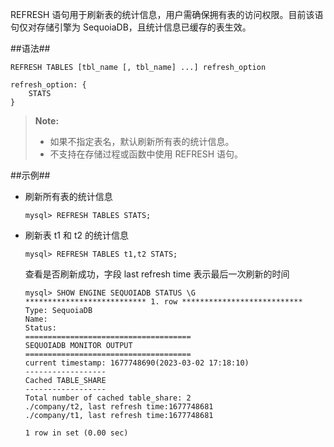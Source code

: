 [^_^]:
    REFRESH 语句

REFRESH 语句用于刷新表的统计信息，用户需确保拥有表的访问权限。目前该语句仅对存储引擎为 SequoiaDB，且统计信息已缓存的表生效。

##语法##

```lang-sql
REFRESH TABLES [tbl_name [, tbl_name] ...] refresh_option

refresh_option: {
    STATS
}
```

>**Note:**
>
> * 如果不指定表名，默认刷新所有表的统计信息。
> * 不支持在存储过程或函数中使用 REFRESH 语句。

##示例##

- 刷新所有表的统计信息

    ```lang-sql
    mysql> REFRESH TABLES STATS;
    ```

- 刷新表 t1 和 t2 的统计信息

    ```lang-sql
    mysql> REFRESH TABLES t1,t2 STATS;
    ```

    查看是否刷新成功，字段 last refresh time 表示最后一次刷新的时间

    ```lang-sql
    mysql> SHOW ENGINE SEQUOIADB STATUS \G
    *************************** 1. row ***************************
    Type: SequoiaDB
    Name: 
    Status: 
    =====================================
    SEQUOIADB MONITOR OUTPUT
    =====================================
    current timestamp: 1677748690(2023-03-02 17:18:10)
    ------------------
    Cached TABLE_SHARE
    ------------------
    Total number of cached table_share: 2
    ./company/t2, last refresh time:1677748681
    ./company/t1, last refresh time:1677748681

    1 row in set (0.00 sec)
    ```
